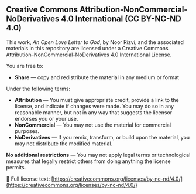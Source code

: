 ## Creative Commons Attribution-NonCommercial-NoDerivatives 4.0 International (CC BY-NC-ND 4.0)

This work, *An Open Love Letter to God*, by Noor Rizvi, and the associated materials in this repository are licensed under a Creative Commons Attribution–NonCommercial–NoDerivatives 4.0 International License.

You are free to:

- **Share** — copy and redistribute the material in any medium or format

Under the following terms:

- **Attribution** — You must give appropriate credit, provide a link to the license, and indicate if changes were made. You may do so in any reasonable manner, but not in any way that suggests the licensor endorses you or your use.
- **NonCommercial** — You may not use the material for commercial purposes.
- **NoDerivatives** — If you remix, transform, or build upon the material, you may not distribute the modified material.

**No additional restrictions** — You may not apply legal terms or technological measures that legally restrict others from doing anything the license permits.

📜 Full license text: [https://creativecommons.org/licenses/by-nc-nd/4.0/](https://creativecommons.org/licenses/by-nc-nd/4.0/)
